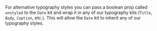 For alternative typography styles you can pass a boolean prop called `unstyled` to the `Date` kit and wrap it in any of our typography kits (`Title`, `Body`, `Caption`, etc.). This will allow the `Date` kit to inherit any of our typography styles.